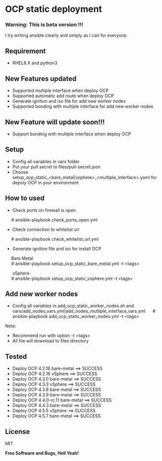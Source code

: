 # OCP static deployment
### Warning: This is beta version !!!  
I try writing ansible clearly and simply as I can for everyone.

## Requirement
- RHEL8.X and python3

## New Features updated
- Supported multiple interface when deploy OCP
- Supported automatic add route when deploy OCP
- Generate ignition and iso file for add new worker nodes
- Supported bonding with multiple interface for add new worker nodes

## New Feature will update soon!!!
- Support bonding with multiple interface when deploy OCP

## Setup
- Config all variables in vars folder
- Put your pull secret to files/pull-secret.json
- Choose setup_ocp_static_<bare_metal|vsphere>\_<multiple_interface>.yaml for depoly OCP in your environment
<!--- - Change template for bare-metal or VMware in setup_ocp_static.yml at task "Create install-config.yaml file" -->

## How to used
- Check ports on firewall is open

&nbsp;&nbsp;&nbsp;&nbsp;&nbsp;\# ansible-playbook check_ports_open.yml

- Check connection to whitelist url

&nbsp;&nbsp;&nbsp;&nbsp;&nbsp;\# ansible-playbook check_whitelist_url.yml

- Generate ignition file and iso for install OCP

&nbsp;&nbsp;&nbsp;&nbsp;&nbsp;Bare Metal<br/>
&nbsp;&nbsp;&nbsp;&nbsp;&nbsp;\# ansible-playbook setup_ocp_static_bare_metal.yml -t \<tags\>

&nbsp;&nbsp;&nbsp;&nbsp;&nbsp; vSphere<br/>
&nbsp;&nbsp;&nbsp;&nbsp;&nbsp;\# ansible-playbook setup_ocp_static_vsphere.yml -t \<tags\>

## Add new worker nodes
- Config all variables in add_ocp_static_worker_nodes.sh and vars/add_nodes_vars.yml|add_nodes_multiple_interface_vars.yml
&nbsp;&nbsp;&nbsp;&nbsp;&nbsp;\# ansible-playbook add_ocp_static_worker_nodes.yml -t \<tags\>

Note: 
- Recommend run with option -t \<tags\>
- All file will download to files directory

## Tested
- Deploy OCP 4.2.16 bare-metal ==> SUCCESS
- Deploy OCP 4.2.16 vSphere    ==> SUCCESS
- Deploy OCP 4.3.0 bare-metal ==> SUCCESS
- Deploy OCP 4.3.3 vSphere    ==> SUCCESS
- Deploy OCP 4.3.8 bare-metal ==> SUCCESS
- Deploy OCP 4.3.9 bare-metal ==> SUCCESS
- Deploy OCP 4.4.0-rc.11 bare-metal ==> SUCCESS
- Deploy OCP 4.4.3 bare-metal ==> SUCCESS
- Deploy OCP 4.5.5 vSphere    ==> SUCCESS
- Deploy OCP 4.5.7 bare-metal ==> SUCCESS

License
----

MIT

**Free Software and Bugs, Hell Yeah!**

